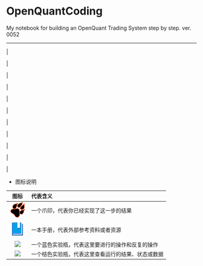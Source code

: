 # OpenQuantCoding

My notebook for building an OpenQuant Trading System step by step.     ver. 0052

---

\|

\|

\|

\|

\|

\|

\|

\|

\|

\|

\|

* 图标说明

| 图标 | 代表含义 |
| :---: | :--- |
| ![](/icons/icon_paw.png) | 一个爪印，代表你已经实现了这一步的结果 |
| ![](/icons/icon_bookbig.png) | 一本手册，代表外部参考资料或者资源 |
| ![](/icons/icon_labtubeBlue.ico) | 一个蓝色实验瓶，代表这里要进行的操作和反复的操作 |
| ![](/icons/icon_labtubeOrg.ico) | 一个桔色实验瓶，代表这里查看运行的结果、状态或数据 |



